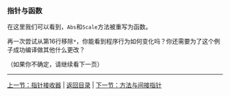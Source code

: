 ### 指针与函数

在这里我们可以看到，```Abs```和```Scale```方法被重写为函数。

再一次尝试从第16行移除```*```，你能看到程序行为如何变化吗？你还需要为了这个例子成功编译做其他什么更改？

（如果你不确定，请继续看下一页）

---

[上一节：指针接收器](https://github.com/axdhxyzx/GCTT/blob/my_branch/mydrafts/4-pointer-receivers.md) | [返回目录](https://github.com/axdhxyzx/GCTT/blob/my_branch/mydrafts/0-mydrafts-readme.md) | [下一节：方法与间接指针](https://github.com/axdhxyzx/GCTT/blob/my_branch/mydrafts/6-methods-and-pointer-indirection.md)